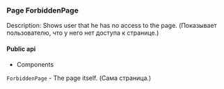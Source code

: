 ### Page ForbiddenPage

Description: Shows user that he has no access to the page. (Показывает пользователю, что у него нет доступа к странице.)

#### Public api

- Components

`ForbiddenPage` - The page itself. (Сама страница.)
